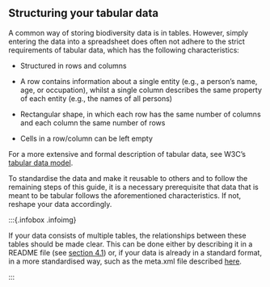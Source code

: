 ## Structuring your tabular data

A common way of storing biodiversity data is in tables. However, simply entering the data into a spreadsheet does often not adhere to the strict requirements of tabular data, which has the following characteristics:


- Structured in rows and columns 

- A row contains information about a single entity (e.g., a person’s name, age, or occupation), whilst a single column describes the same property of each entity (e.g., the names of all persons)

- Rectangular shape, in which each row has the same number of columns and each column the same number of rows

- Cells in a row/column can be left empty


For a more extensive and formal description of tabular data, see W3C’s [tabular data model](https://www.w3.org/TR/tabular-data-model/).

To standardise the data and make it reusable to others and to follow the remaining steps of this guide, it is a necessary prerequisite that data that is meant to be tabular follows the aforementioned characteristics. If not, reshape your data accordingly. 

:::{.infobox .infoimg}

If your data consists of multiple tables, the relationships between these tables should be made clear. This can be done either by describing it in a README file (see [section 4.1](#describe-data)) or, if your data is already in a standard format, in a more standardised way, such as the meta.xml file described [here](#structural-metadata). 

:::



<div>
